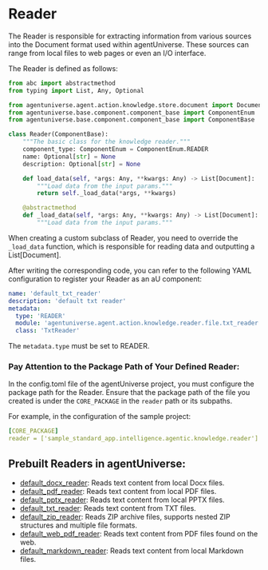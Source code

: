 # Reader

The Reader is responsible for extracting information from various sources into the Document format used within agentUniverse. These sources can range from local files to web pages or even an I/O interface.

The Reader is defined as follows:
```python
from abc import abstractmethod
from typing import List, Any, Optional

from agentuniverse.agent.action.knowledge.store.document import Document
from agentuniverse.base.component.component_base import ComponentEnum
from agentuniverse.base.component.component_base import ComponentBase

class Reader(ComponentBase):
    """The basic class for the knowledge reader."""
    component_type: ComponentEnum = ComponentEnum.READER
    name: Optional[str] = None
    description: Optional[str] = None

    def load_data(self, *args: Any, **kwargs: Any) -> List[Document]:
        """Load data from the input params."""
        return self._load_data(*args, **kwargs)

    @abstractmethod
    def _load_data(self, *args: Any, **kwargs: Any) -> List[Document]:
        """Load data from the input params."""
```
When creating a custom subclass of Reader, you need to override the `_load_data` function, which is responsible for reading data and outputting a List[Document].

After writing the corresponding code, you can refer to the following YAML configuration to register your Reader as an aU component:
```yaml
name: 'default_txt_reader'
description: 'default txt reader'
metadata:
  type: 'READER'
  module: 'agentuniverse.agent.action.knowledge.reader.file.txt_reader'
  class: 'TxtReader'
```
The `metadata.type` must be set to READER.

### Pay Attention to the Package Path of Your Defined Reader:
In the config.toml file of the agentUniverse project, you must configure the package path for the Reader. Ensure that the package path of the file you created is under the `CORE_PACKAGE` in the `reader` path or its subpaths.

For example, in the configuration of the sample project:
```yaml
[CORE_PACKAGE]
reader = ['sample_standard_app.intelligence.agentic.knowledge.reader']
```

## Prebuilt Readers in agentUniverse:
- [default_docx_reader](../../../../../../agentuniverse/agent/action/knowledge/reader/file/docx_reader.yaml): Reads text content from local Docx files.
- [default_pdf_reader](../../../../../../agentuniverse/agent/action/knowledge/reader/file/pdf_reader.yaml): Reads text content from local PDF files.
- [default_pptx_reader](../../../../../../agentuniverse/agent/action/knowledge/reader/file/pptx_reader.yaml): Reads text content from local PPTX files.
- [default_txt_reader](../../../../../../agentuniverse/agent/action/knowledge/reader/file/txt_reader.yaml): Reads text content from TXT files.
- [default_zip_reader](../../../../../../agentuniverse/agent/action/knowledge/reader/file/zip_reader.yaml): Reads ZIP archive files, supports nested ZIP structures and multiple file formats.
- [default_web_pdf_reader](../../../../../../agentuniverse/agent/action/knowledge/reader/file/web_pdf_reader.yaml): Reads text content from PDF files found on the web.
- [default_markdown_reader](../../../../../../agentuniverse/agent/action/knowledge/reader/file/markdown_reader.yaml): Reads text content from local Markdown files. 